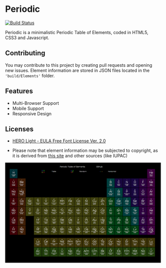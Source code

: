 # Periodic

[![Build Status](https://travis-ci.org/CFWS/Periodic.svg?branch=master)](https://travis-ci.org/CFWS/Periodic)

Periodic is a minimalistic Periodic Table of Elements, coded in HTML5, CSS3 and Javascript.

## Contributing

You may contribute to this project by creating pull requests and opening new issues.
Element information are stored in JSON files located in the ```'build/Elements'``` folder.

## Features

- Multi-Browser Support
- Mobile Support
- Responsive Design

## Licenses

- [HERO Light - EULA Free Font License Ver. 2.0](https://github.com/CFWS/Periodic/blob/master/\_licenses/EULA%20Free%20Font%20License%20Ver.%202.0.pdf)

- Please note that element information may be subjected to copyright, as it is derived from [this site](https://education.jlab.org/itselemental/) and other sources (like IUPAC)

[![Periodic](img/TableHero.png)](https://cfws.github.io/Periodic/)
